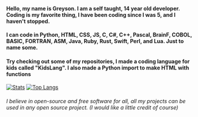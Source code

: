 #### Hello, my name is Greyson. I am a self taught, 14 year old developer. Coding is my favorite thing, I have been coding since I was 5, and I haven't stopped.
#### I can code in Python, HTML, CSS, JS, C, C#, C++, Pascal, BrainF, COBOL, BASIC, FORTRAN, ASM, Java, Ruby, Rust, Swift, Perl, and Lua. Just to name some.
#### Try checking out some of my repositories, I made a coding language for kids called "KidsLang". I also made a Python import to make HTML with functions
[![Stats](https://github-readme-stats.vercel.app/api?username=UperscuzziSchoolAcc&theme=synthwave)](https://github.com/anuraghazra/github-readme-stats)
[![Top Langs](https://github-readme-stats.vercel.app/api/top-langs/?username=UperscuzziSchoolAcc&layout=compact&theme=synthwave)](https://github.com/anuraghazra/github-readme-stats)
###### I believe in open-source and free software for all, all my projects can be used in any open source project. (I would like a *little* credit of course)
